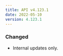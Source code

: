 ```yaml
---
title: API v4.123.1
date: 2022-05-10
version: 4.123.1
---
```


### Changed

- Internal updates only.